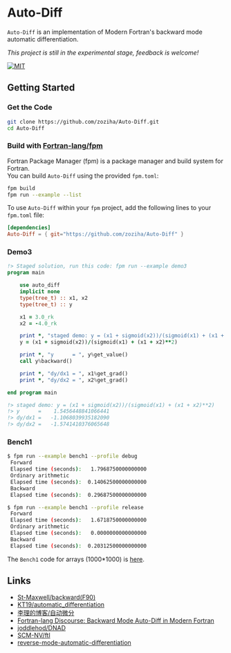 # Auto-Diff

`Auto-Diff` is an implementation of Modern Fortran's backward mode automatic differentiation.

*This project is still in the experimental stage, feedback is welcome!*

[![MIT](https://img.shields.io/github/license/zoziha/Auto-Diff?color=pink)](LICENSE)

## Getting Started

### Get the Code

```sh
git clone https://github.com/zoziha/Auto-Diff.git
cd Auto-Diff
```

### Build with [Fortran-lang/fpm](https://github.com/fortran-lang/fpm)

Fortran Package Manager (fpm) is a package manager and build system for Fortran. <br>
You can build `Auto-Diff` using the provided `fpm.toml`:

```sh
fpm build
fpm run --example --list
```

To use `Auto-Diff` within your `fpm` project, add the following lines to your `fpm.toml` file:

```toml
[dependencies]
Auto-Diff = { git="https://github.com/zoziha/Auto-Diff" }
```

### Demo3

```fortran
!> Staged solution, run this code: fpm run --example demo3
program main

    use auto_diff
    implicit none
    type(tree_t) :: x1, x2
    type(tree_t) :: y

    x1 = 3.0_rk
    x2 = -4.0_rk

    print *, "staged demo: y = (x1 + sigmoid(x2))/(sigmoid(x1) + (x1 + x2)**2)"
    y = (x1 + sigmoid(x2))/(sigmoid(x1) + (x1 + x2)**2)

    print *, "y      = ", y%get_value()
    call y%backward()

    print *, "dy/dx1 = ", x1%get_grad()
    print *, "dy/dx2 = ", x2%get_grad()

end program main

!> staged demo: y = (x1 + sigmoid(x2))/(sigmoid(x1) + (x1 + x2)**2)
!> y      =    1.5456448841066441     
!> dy/dx1 =   -1.1068039935182090
!> dy/dx2 =   -1.5741410376065648
```

### Bench1

```sh
$ fpm run --example bench1 --profile debug
 Forward
 Elapsed time (seconds):   1.7968750000000000     
 Ordinary arithmetic
 Elapsed time (seconds):  0.14062500000000000     
 Backward
 Elapsed time (seconds):  0.29687500000000000

$ fpm run --example bench1 --profile release
 Forward
 Elapsed time (seconds):   1.6718750000000000     
 Ordinary arithmetic
 Elapsed time (seconds):   0.0000000000000000
 Backward
 Elapsed time (seconds):  0.20312500000000000
```

The `Bench1` code for arrays (1000*1000) is [here](./example/bench1.f90).

## Links

- [St-Maxwell/backward(F90)](https://gist.github.com/St-Maxwell/0a936b03ecf99e284a05d10dd994516e)
- [KT19/automatic_differentiation](https://github.com/KT19/automatic_differentiation)
- [李理的博客/自动微分](http://fancyerii.github.io/books/autodiff/)
- [Fortran-lang Discourse: Backward Mode Auto-Diff in Modern Fortran](https://fortran-lang.discourse.group/t/backward-mode-auto-diff-in-modern-fortran/2334)
- [joddlehod/DNAD](https://github.com/joddlehod/dnad)
- [SCM-NV/ftl](https://github.com/SCM-NV/ftl/blob/master/src/ftlList.F90_template)
- [reverse-mode-automatic-differentiation](https://rufflewind.com/2016-12-30/reverse-mode-automatic-differentiation)
